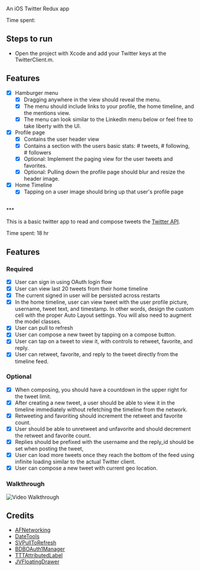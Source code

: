 An iOS Twitter Redux app

Time spent:


## Steps to run

- Open the project with Xcode and add your Twitter keys at the TwitterClient.m.

## Features
- [X] Hamburger menu
  - [X] Dragging anywhere in the view should reveal the menu.
  - [X] The menu should include links to your profile, the home timeline, and the mentions view.
  - [X] The menu can look similar to the LinkedIn menu below or feel free to take liberty with the UI.
- [X] Profile page
  - [X] Contains the user header view
  - [X] Contains a section with the users basic stats: # tweets, # following, # followers
  - [X] Optional: Implement the paging view for the user tweets and favorites.
  - [X] Optional: Pulling down the profile page should blur and resize the header image.
- [X] Home Timeline
  - [X] Tapping on a user image should bring up that user's profile page
  
<br />
***

This is a basic twitter app to read and compose tweets the [Twitter API](https://apps.twitter.com/).

Time spent: 18 hr

## Features

### Required

- [X] User can sign in using OAuth login flow
- [X] User can view last 20 tweets from their home timeline
- [X] The current signed in user will be persisted across restarts
- [X] In the home timeline, user can view tweet with the user profile picture, username, tweet text, and timestamp.  In other words, design the custom cell with the proper Auto Layout settings.  You will also need to augment the model classes.
- [X] User can pull to refresh
- [X] User can compose a new tweet by tapping on a compose button.
- [X] User can tap on a tweet to view it, with controls to retweet, favorite, and reply.
- [X] User can retweet, favorite, and reply to the tweet directly from the timeline feed.

### Optional

- [X] When composing, you should have a countdown in the upper right for the tweet limit.
- [X] After creating a new tweet, a user should be able to view it in the timeline immediately without refetching the timeline from the network.
- [X] Retweeting and favoriting should increment the retweet and favorite count.
- [X] User should be able to unretweet and unfavorite and should decrement the retweet and favorite count.
- [X] Replies should be prefixed with the username and the reply_id should be set when posting the tweet,
- [X] User can load more tweets once they reach the bottom of the feed using infinite loading similar to the actual Twitter client.
- [X] User can compose a new tweet with current geo location.

### Walkthrough

![Video Walkthrough](Demo.gif)

Credits
---------
* [AFNetworking](https://github.com/AFNetworking/AFNetworking)
* [DateTools](https://github.com/MatthewYork/DateTools)
* [SVPullToRefresh](https://github.com/samvermette/SVPullToRefresh)
* [BDBOAuth1Manager](https://github.com/bdbergeron/BDBOAuth1Manager)
* [TTTAttributedLabel](https://github.com/TTTAttributedLabel/TTTAttributedLabel)
* [JVFloatingDrawer](https://github.com/JVillella/JVFloatingDrawer)

